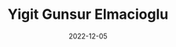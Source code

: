 ---
title: "Yigit Gunsur Elmacioglu"
img: people/yigit-elmacioglu.jpg
collection: people
date: 2022-12-05
type: Undergraduate
---